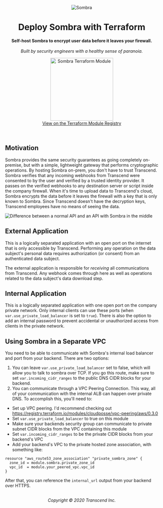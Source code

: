 <!-- markdownlint-disable MD041 MD033 -->

<p align="center">
    <img alt="Sombra" src="https://i.imgur.com/g3vxyZ0.png"/>
</p>
<h1 align="center">Deploy Sombra with Terraform</h1>
<p align="center">
  <strong>Self-host Sombra to encrypt user data before it leaves your firewall.</strong><br /><br />
  <i>Built by security engineers with a healthy sense of paranoia.</i>
</p>
<p align="center">
  <a href="https://registry.terraform.io/modules/transcend-io/sombra/aws">
    <img alt="Sombra Terraform Module" src="https://i.imgur.com/jPbpAhr.png" height="206px"><br>
    View on the Terraform Module Registry
  </a>
</p>
<br />

## Motivation

Sombra provides the same security guarantees as going completely on-premise, but with a simple, lightweight gateway that performs cryptographic operations. By hosting Sombra on-prem, you don't have to trust Transcend. Sombra verifies that any incoming webhooks from Transcend were consented to by the user and verified by a trusted identity provider. It passes on the verified webhooks to any destination server or script inside the company firewall. When it's time to upload data to Transcend's cloud, Sombra encrypts the data before it leaves the firewall with a key that is only known to Sombra. Since Transcend doesn't have the decryption keys, Transcend employees have no means of seeing the data.

![Difference between a normal API and an API with Sombra in the middle](https://user-images.githubusercontent.com/7354176/65302016-a386a680-db2e-11e9-9457-c46af7de4ab7.png)

## External Application

This is a logically separated application with an open port on the internet that is only accessible by Transcend. Performing any operation on the data subject's personal data requires authorization (or consent) from an authenticated data subject.

The external application is responsible for *receiving* all communications from Transcend. Any webhook comes through here as well as operations related to the data subject's data download step.

## Internal Application

This is a logically separated application with one open port on the company private network. Only internal clients can use these ports (when `var.use_private_load_balancer` is set to `true`). There is also the option to add an internal password to prevent accidental or unauthorized access from clients in the private network.

## Using Sombra in a Separate VPC

You need to be able to communicate with Sombra's internal load balancer and port from your backend. There are two options:

1. You can leave `var.use_private_load_balancer` set to false, which will allow you to talk to sombra over TCP. If you go this route, make sure to set `var.incoming_cidr_ranges` to the public DNS CIDR blocks for your backend.
2. You can communicate through a VPC Peering Connection. This way, all of your communication with the internal ALB can happen over private DNS. To accomplish this, you'll need to:

- Set up VPC peering. I'd recommend checking out <https://registry.terraform.io/modules/cloudposse/vpc-peering/aws/0.3.0>
- Set `var.use_private_load_balancer` to true on this module
- Make sure your backends security group can communicate to private subnet CIDR blocks from the VPC containing this module
- Set `var.incoming_cidr_ranges` to be the private CIDR blocks from your backend's VPC
- Add your backend's VPC to the private hosted zone association, with something like:

```hcl
resource "aws_route53_zone_association" "private_sombra_zone" {
  zone_id = module.sombra.private_zone_id
  vpc_id  = module.your_peered_vpc.vpc_id
}
```

After that, you can reference the `internal_url` output from your backend over HTTPS.

<p align="center">
  <br />
  <i>Copyright © 2020 Transcend Inc.</i>
</p>
